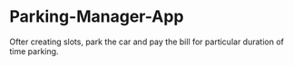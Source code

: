 # Parking-Manager-App
Ofter creating slots, park the car and pay the bill for particular duration of time parking.
